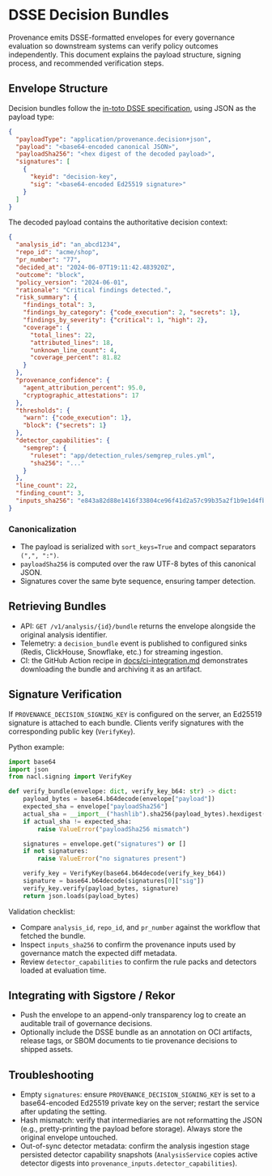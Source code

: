 # DSSE Decision Bundles

Provenance emits DSSE-formatted envelopes for every governance evaluation so downstream systems can verify policy outcomes independently. This document explains the payload structure, signing process, and recommended verification steps.

## Envelope Structure

Decision bundles follow the [in-toto DSSE specification](https://github.com/in-toto/ietf-draft), using JSON as the payload type:

```json
{
  "payloadType": "application/provenance.decision+json",
  "payload": "<base64-encoded canonical JSON>",
  "payloadSha256": "<hex digest of the decoded payload>",
  "signatures": [
    {
      "keyid": "decision-key",
      "sig": "<base64-encoded Ed25519 signature>"
    }
  ]
}
```

The decoded payload contains the authoritative decision context:

```json
{
  "analysis_id": "an_abcd1234",
  "repo_id": "acme/shop",
  "pr_number": "77",
  "decided_at": "2024-06-07T19:11:42.483920Z",
  "outcome": "block",
  "policy_version": "2024-06-01",
  "rationale": "Critical findings detected.",
  "risk_summary": {
    "findings_total": 3,
    "findings_by_category": {"code_execution": 2, "secrets": 1},
    "findings_by_severity": {"critical": 1, "high": 2},
    "coverage": {
      "total_lines": 22,
      "attributed_lines": 18,
      "unknown_line_count": 4,
      "coverage_percent": 81.82
    }
  },
  "provenance_confidence": {
    "agent_attribution_percent": 95.0,
    "cryptographic_attestations": 17
  },
  "thresholds": {
    "warn": {"code_execution": 1},
    "block": {"secrets": 1}
  },
  "detector_capabilities": {
    "semgrep": {
      "ruleset": "app/detection_rules/semgrep_rules.yml",
      "sha256": "..."
    }
  },
  "line_count": 22,
  "finding_count": 3,
  "inputs_sha256": "e843a82d88e1416f33804ce96f41d2a57c99b35a2f1b9e1d4fb86a03d38f6c5d"
}
```

### Canonicalization

- The payload is serialized with `sort_keys=True` and compact separators `(",", ":")`.
- `payloadSha256` is computed over the raw UTF-8 bytes of this canonical JSON.
- Signatures cover the same byte sequence, ensuring tamper detection.

## Retrieving Bundles

- API: `GET /v1/analysis/{id}/bundle` returns the envelope alongside the original analysis identifier.
- Telemetry: a `decision_bundle` event is published to configured sinks (Redis, ClickHouse, Snowflake, etc.) for streaming ingestion.
- CI: the GitHub Action recipe in [docs/ci-integration.md](ci-integration.md) demonstrates downloading the bundle and archiving it as an artifact.

## Signature Verification

If `PROVENANCE_DECISION_SIGNING_KEY` is configured on the server, an Ed25519 signature is attached to each bundle. Clients verify signatures with the corresponding public key (`VerifyKey`).

Python example:

```python
import base64
import json
from nacl.signing import VerifyKey

def verify_bundle(envelope: dict, verify_key_b64: str) -> dict:
    payload_bytes = base64.b64decode(envelope["payload"])
    expected_sha = envelope["payloadSha256"]
    actual_sha = __import__("hashlib").sha256(payload_bytes).hexdigest()
    if actual_sha != expected_sha:
        raise ValueError("payloadSha256 mismatch")

    signatures = envelope.get("signatures") or []
    if not signatures:
        raise ValueError("no signatures present")

    verify_key = VerifyKey(base64.b64decode(verify_key_b64))
    signature = base64.b64decode(signatures[0]["sig"])
    verify_key.verify(payload_bytes, signature)
    return json.loads(payload_bytes)
```

Validation checklist:

- Compare `analysis_id`, `repo_id`, and `pr_number` against the workflow that fetched the bundle.
- Inspect `inputs_sha256` to confirm the provenance inputs used by governance match the expected diff metadata.
- Review `detector_capabilities` to confirm the rule packs and detectors loaded at evaluation time.

## Integrating with Sigstore / Rekor

- Push the envelope to an append-only transparency log to create an auditable trail of governance decisions.
- Optionally include the DSSE bundle as an annotation on OCI artifacts, release tags, or SBOM documents to tie provenance decisions to shipped assets.

## Troubleshooting

- Empty `signatures`: ensure `PROVENANCE_DECISION_SIGNING_KEY` is set to a base64-encoded Ed25519 private key on the server; restart the service after updating the setting.
- Hash mismatch: verify that intermediaries are not reformatting the JSON (e.g., pretty-printing the payload before storage). Always store the original envelope untouched.
- Out-of-sync detector metadata: confirm the analysis ingestion stage persisted detector capability snapshots (`AnalysisService` copies active detector digests into `provenance_inputs.detector_capabilities`).

